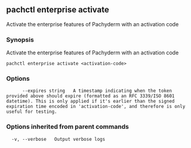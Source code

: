 ## pachctl enterprise activate

Activate the enterprise features of Pachyderm with an activation code

### Synopsis


Activate the enterprise features of Pachyderm with an activation code

```
pachctl enterprise activate <activation-code>
```

### Options

```
      --expires string   A timestamp indicating when the token provided above should expire (formatted as an RFC 3339/ISO 8601 datetime). This is only applied if it's earlier than the signed expiration time encoded in 'activation-code', and therefore is only useful for testing.
```

### Options inherited from parent commands

```
  -v, --verbose   Output verbose logs
```

